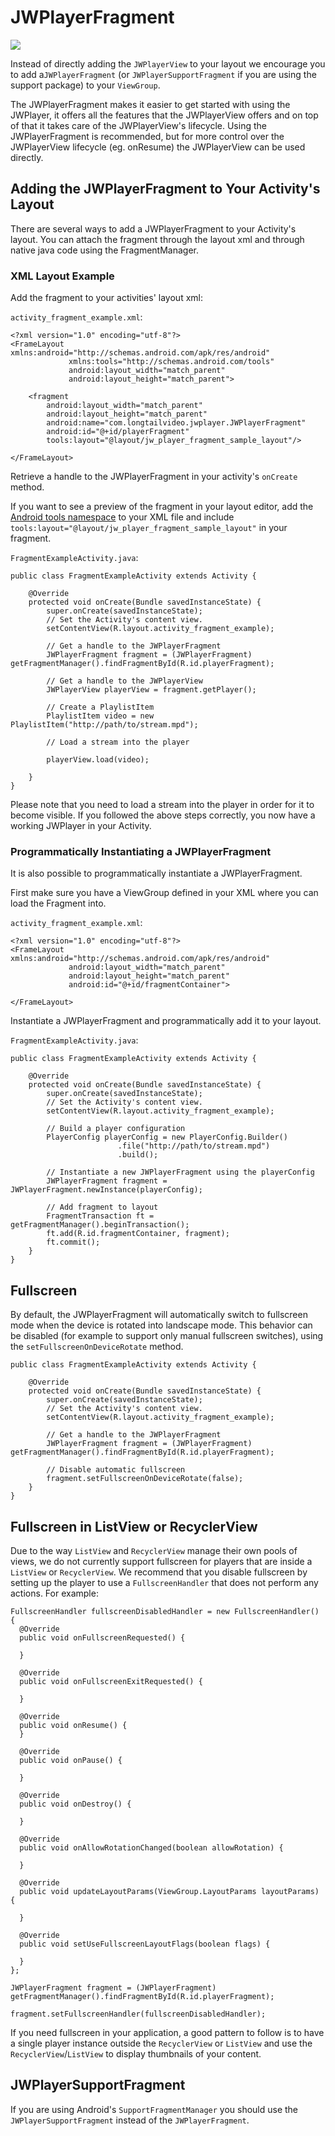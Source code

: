 # JWPlayerFragment

<img src="https://img.shields.io/badge/SDK-Android%20v3-0AAC29.svg?logo=android">

Instead of directly adding the `JWPlayerView` to your layout we encourage you to add a`JWPlayerFragment` (or `JWPlayerSupportFragment` if you are using the support package) to your `ViewGroup`.

The JWPlayerFragment makes it easier to get started with using the JWPlayer, it offers all the features that the JWPlayerView offers and on top of that it takes care of the JWPlayerView's lifecycle. Using the JWPlayerFragment is recommended, but for more control over the JWPlayerView lifecycle (eg. onResume) the JWPlayerView can be used directly.

Adding the JWPlayerFragment to Your Activity's Layout
-----------------------------------------------------

There are several ways to add a JWPlayerFragment to your Activity's layout. You can attach the fragment through the layout xml and through native java code using the FragmentManager.

### XML Layout Example

Add the fragment to your activities' layout xml:

`activity_fragment_example.xml`:

```
<?xml version="1.0" encoding="utf-8"?>
<FrameLayout xmlns:android="http://schemas.android.com/apk/res/android"
			 xmlns:tools="http://schemas.android.com/tools"
			 android:layout_width="match_parent"
			 android:layout_height="match_parent">

	<fragment
		android:layout_width="match_parent"
		android:layout_height="match_parent"
		android:name="com.longtailvideo.jwplayer.JWPlayerFragment"
		android:id="@+id/playerFragment"
		tools:layout="@layout/jw_player_fragment_sample_layout"/>

</FrameLayout>
```

Retrieve a handle to the JWPlayerFragment in your activity's `onCreate` method.

If you want to see a preview of the fragment in your layout editor, add the [Android tools namespace](http://tools.android.com/tech-docs/tools-attributes) to your XML file and include `tools:layout="@layout/jw_player_fragment_sample_layout"` in your fragment.

`FragmentExampleActivity.java`:

```
public class FragmentExampleActivity extends Activity {

	@Override
	protected void onCreate(Bundle savedInstanceState) {
		super.onCreate(savedInstanceState);
		// Set the Activity's content view.
		setContentView(R.layout.activity_fragment_example);

		// Get a handle to the JWPlayerFragment
		JWPlayerFragment fragment = (JWPlayerFragment) getFragmentManager().findFragmentById(R.id.playerFragment);

		// Get a handle to the JWPlayerView
		JWPlayerView playerView = fragment.getPlayer();
		
		// Create a PlaylistItem 
		PlaylistItem video = new PlaylistItem("http://path/to/stream.mpd");
		
		// Load a stream into the player

		playerView.load(video);

	}
}
```

Please note that you need to load a stream into the player in order for it to become visible. If you followed the above steps correctly, you now have a working JWPlayer in your Activity.

### Programmatically Instantiating a JWPlayerFragment

It is also possible to programmatically instantiate a JWPlayerFragment.

First make sure you have a ViewGroup defined in your XML where you can load the Fragment into.

`activity_fragment_example.xml`:

```
<?xml version="1.0" encoding="utf-8"?>
<FrameLayout xmlns:android="http://schemas.android.com/apk/res/android"
			 android:layout_width="match_parent"
			 android:layout_height="match_parent"
			 android:id="@+id/fragmentContainer">

</FrameLayout>
```

Instantiate a JWPlayerFragment and programmatically add it to your layout.

`FragmentExampleActivity.java`:

```
public class FragmentExampleActivity extends Activity {

	@Override
	protected void onCreate(Bundle savedInstanceState) {
		super.onCreate(savedInstanceState);
		// Set the Activity's content view.
		setContentView(R.layout.activity_fragment_example);

        // Build a player configuration
		PlayerConfig playerConfig = new PlayerConfig.Builder()
        				.file("http://path/to/stream.mpd")
        				.build();

        // Instantiate a new JWPlayerFragment using the playerConfig
        JWPlayerFragment fragment = JWPlayerFragment.newInstance(playerConfig);

        // Add fragment to layout
        FragmentTransaction ft = getFragmentManager().beginTransaction();
        ft.add(R.id.fragmentContainer, fragment);
        ft.commit();
	}
}
```

Fullscreen
----------

By default, the JWPlayerFragment will automatically switch to fullscreen mode when the device is rotated into landscape mode. This behavior can be disabled (for example to support only manual fullscreen switches), using the `setFullscreenOnDeviceRotate` method.

```
public class FragmentExampleActivity extends Activity {

	@Override
	protected void onCreate(Bundle savedInstanceState) {
		super.onCreate(savedInstanceState);
		// Set the Activity's content view.
		setContentView(R.layout.activity_fragment_example);

		// Get a handle to the JWPlayerFragment
		JWPlayerFragment fragment = (JWPlayerFragment) getFragmentManager().findFragmentById(R.id.playerFragment);
		
		// Disable automatic fullscreen
		fragment.setFullscreenOnDeviceRotate(false);
	}
}
```

Fullscreen in ListView or RecyclerView
--------------------------------------

Due to the way `ListView` and `RecyclerView` manage their own pools of views, we do not currently support fullscreen for players that are inside a `ListView` or `RecyclerView`.  We recommend that you disable fullscreen by setting up the player to use a `FullscreenHandler` that does not perform any actions.  For example:

```
FullscreenHandler fullscreenDisabledHandler = new FullscreenHandler() {
  @Override
  public void onFullscreenRequested() {

  }

  @Override
  public void onFullscreenExitRequested() {

  }

  @Override
  public void onResume() {
  }

  @Override
  public void onPause() {

  }

  @Override
  public void onDestroy() {

  }

  @Override
  public void onAllowRotationChanged(boolean allowRotation) {

  }

  @Override
  public void updateLayoutParams(ViewGroup.LayoutParams layoutParams) {

  }

  @Override
  public void setUseFullscreenLayoutFlags(boolean flags) {

  }
};

JWPlayerFragment fragment = (JWPlayerFragment) getFragmentManager().findFragmentById(R.id.playerFragment);

fragment.setFullscreenHandler(fullscreenDisabledHandler);
```

If you need fullscreen in your application, a good pattern to follow is to have a single player instance outside the `RecyclerView` or `ListView` and use the `RecyclerView`/`ListView` to display thumbnails of your content.

JWPlayerSupportFragment
-----------------------

If you are using Android's `SupportFragmentManager` you should use the `JWPlayerSupportFragment` instead of the `JWPlayerFragment`.
